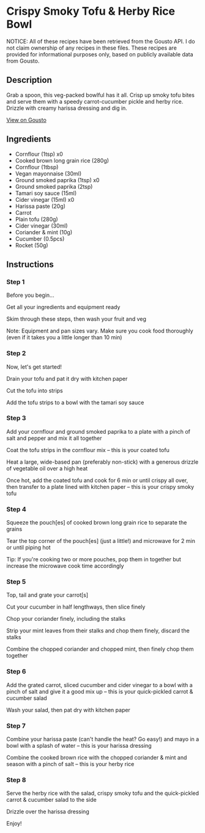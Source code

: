 # Crispy Smoky Tofu & Herby Rice Bowl

NOTICE: All of these recipes have been retrieved from the Gousto API. I do not claim ownership of any recipes in these files. These recipes are provided for informational purposes only, based on publicly available data from Gousto.

## Description

Grab a spoon, this veg-packed bowlful has it all. Crisp up smoky tofu bites and serve them with a speedy carrot-cucumber pickle and herby rice. Drizzle with creamy harissa dressing and dig in.

[View on Gousto](https://www.gousto.co.uk/recipes/cookbook/crispy-harissa-tofu-rice-bowl)

## Ingredients

- Cornflour (1tsp) x0
- Cooked brown long grain rice (280g)
- Cornflour (1tbsp)
- Vegan mayonnaise (30ml)
- Ground smoked paprika (1tsp) x0
- Ground smoked paprika (2tsp)
- Tamari soy sauce (15ml)
- Cider vinegar (15ml) x0
- Harissa paste (20g)
- Carrot
- Plain tofu (280g)
- Cider vinegar (30ml)
- Coriander & mint (10g)
- Cucumber (0.5pcs)
- Rocket (50g)

## Instructions


### Step 1

Before you begin...

Get all your ingredients and equipment ready

Skim through these steps, then wash your fruit and veg

Note: Equipment and pan sizes vary. Make sure you cook food thoroughly (even if it takes you a little longer than 10 min)


### Step 2

Now, let's get started!

Drain your tofu and pat it dry with kitchen paper

Cut the tofu into strips

Add the tofu strips to a bowl with the tamari soy sauce


### Step 3

Add your cornflour and ground smoked paprika to a plate with a pinch of salt and pepper and mix it all together

Coat the tofu strips in the cornflour mix – this is your coated tofu

Heat a large, wide-based pan (preferably non-stick) with a generous drizzle of vegetable oil over a high heat

Once hot, add the coated tofu and cook for 6 min or until crispy all over, then transfer to a plate lined with kitchen paper – this is your crispy smoky tofu


### Step 4

Squeeze the pouch[es] of cooked brown long grain rice to separate the grains

Tear the top corner of the pouch[es] (just a little!) and microwave for 2 min or until piping hot

Tip: If you're cooking two or more pouches, pop them in together but increase the microwave cook time accordingly


### Step 5

Top, tail and grate your carrot[s]

Cut your cucumber in half lengthways, then slice finely

Chop your coriander finely, including the stalks

Strip your mint leaves from their stalks and chop them finely, discard the stalks

Combine the chopped coriander and chopped mint, then finely chop them together


### Step 6

Add the grated carrot, sliced cucumber and cider vinegar to a bowl with a pinch of salt and give it a good mix up – this is your quick-pickled carrot & cucumber salad

Wash your salad, then pat dry with kitchen paper


### Step 7

Combine your harissa paste (can't handle the heat? Go easy!) and mayo in a bowl with a splash of water – this is your harissa dressing

Combine the cooked brown rice with the chopped coriander & mint and season with a pinch of salt – this is your herby rice

### Step 8

Serve the herby rice with the salad, crispy smoky tofu and the quick-pickled carrot & cucumber salad to the side

Drizzle over the harissa dressing

Enjoy!

